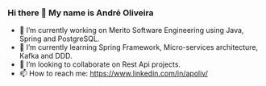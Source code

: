 ### Hi there 👋 My name is André Oliveira

- 🔭 I’m currently working on Merito Software Engineering using Java, Spring and PostgreSQL.
- 🌱 I’m currently learning Spring Framework, Micro-services architecture, Kafka and DDD.
- 👯 I’m looking to collaborate on Rest Api projects.
- 📫 How to reach me: https://www.linkedin.com/in/apoliv/
